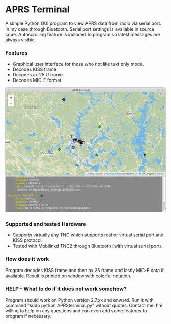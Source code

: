 APRS Terminal
=============

A simple Python GUI program to view APRS data from radio via serial port. In my case through Bluetooth. Serial port settings is available in source code. Autoscrolling feature is included to program so latest messages are always visible.

### Features
- Graphical user interface for those who not like text only mode.
- Decodes KISS frame
- Decodes ax.25 U frame
- Decodes MIC-E format

![Screenshot](screenshot/program2.png)

### Supported and tested Hardware
- Supports virtually any TNC which supports real or virtual serial port and KISS protocol.
- Tested with Mobilinkd TNC2 through Bluetooth (with virtual serial port).

### How does it work
Program decodes KISS frame and then ax.25 frame and lastly MIC-E data if available. Result is printed on window with colorful notation.

### HELP - What to do if it does not work somehow?
Program should work on Python version 2.7.xx and onward. Run it with command "sudo python APRSterminal.py" without quotes.
Contact me. I'm willing to help on any questions and can even add some features to program if necessary.
